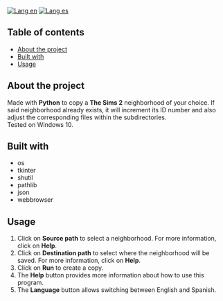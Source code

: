 [![Lang en](https://img.shields.io/badge/lang-en-blue?style=flat)](https://github.com/ian-ani/ts2_copy_neigh/blob/main/README.md)
[![Lang es](https://img.shields.io/badge/lang-es-red?style=flat)](https://github.com/ian-ani/ts2_copy_neigh/blob/main/README.es.md)

## Table of contents

- [About the project](#About-the-project)
- [Built with](#Built-with)
- [Usage](#Usage)

## About the project

Made with **Python** to copy a **The Sims 2** neighborhood of your choice. If said neighborhood
already exists, it will increment its ID number and also adjust the corresponding files within the subdirectories.  
Tested on Windows 10.

## Built with

- os
- tkinter
- shutil
- pathlib
- json
- webbrowser

## Usage

1. Click on **Source path** to select a neighborhood. For more information, click on **Help**.
2. Click on **Destination path** to select where the neighborhood will be saved. For more information, click on **Help**.
3. Click on **Run** to create a copy.
4. The **Help** button provides more information about how to use this program.
5. The **Language** button allows switching between English and Spanish.
